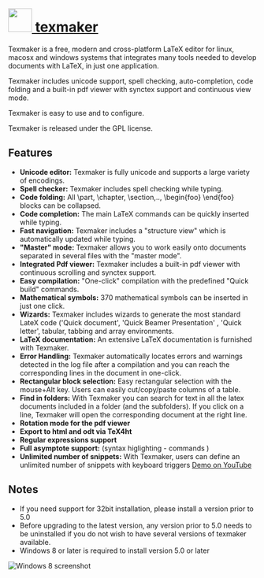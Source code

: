 # [<img src="https://cdn.rawgit.com/chocolatey/chocolatey-coreteampackages/fc7e378fe2fb55d56be7493fba9613a920ca6c34/icons/texmaker.png" height="48" width="48" /> texmaker](https://chocolatey.org/packages/texmaker)

Texmaker is a free, modern and cross-platform LaTeX editor for linux, macosx and windows systems that integrates many tools needed to develop documents with LaTeX, in just one application.

Texmaker includes unicode support, spell checking, auto-completion, code folding and a built-in pdf viewer with synctex support and continuous view mode.

Texmaker is easy to use and to configure.

Texmaker is released under the GPL license.

## Features
- **Unicode editor:** Texmaker is fully unicode and supports a large variety of encodings.
- **Spell checker:** Texmaker includes spell checking while typing.
- **Code folding:** All \part, \chapter, \section,.., \begin{foo} \end{foo} blocks can be collapsed.
- **Code completion:** The main LaTeX commands can be quickly inserted while typing.
- **Fast navigation:** Texmaker includes a "structure view" which is automatically updated while typing.
- **"Master" mode:** Texmaker allows you to work easily onto documents separated in several files with the "master mode".
- **Integrated Pdf viewer:** Texmaker includes a built-in pdf viewer with continuous scrolling and synctex support.
- **Easy compilation:** "One-click" compilation with the predefined "Quick build" commands.
- **Mathematical symbols:** 370 mathematical symbols can be inserted in just one click.
- **Wizards:** Texmaker includes wizards to generate the most standard LateX code ('Quick document', 'Quick Beamer Presentation' , 'Quick letter', tabular, tabbing and array environments.
- **LaTeX documentation:** An extensive LaTeX documentation is furnished with Texmaker.
- **Error Handling:** Texmaker automatically locates errors and warnings detected in the log file after a compilation and you can reach the corresponding lines in the document in one-click.
- **Rectangular block selection:** Easy rectangular selection with the mouse+Alt key. Users can easily cut/copy/paste columns of a table.
- **Find in folders:** With Texmaker you can search for text in all the latex documents included in a folder (and the subfolders). If you click on a line, Texmaker will open the corresponding document at the right line.
- **Rotation mode for the pdf viewer**
- **Export to html and odt via TeX4ht**
- **Regular expressions support**
- **Full asymptote support:** (syntax higlighting - commands )
- **Unlimited number of snippets:** With Texmaker, users can define an unlimited number of snippets with keyboard triggers [Demo on YouTube](http://youtu.be/UxCx78bgCTY)

## Notes
- If you need support for 32bit installation, please install a version prior to 5.0
- Before upgrading to the latest version, any version prior to 5.0 needs to be uninstalled if you do not wish to have several versions of texmaker available.
- Windows 8 or later is required to install version 5.0 or later

![Windows 8 screenshot](http://www.xm1math.net/texmaker/windows8.png)
